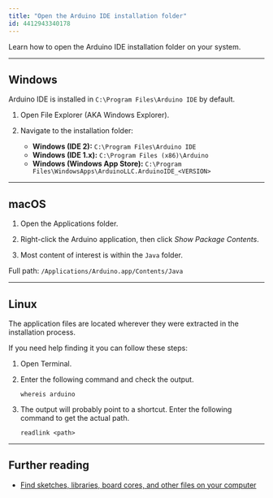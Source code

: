 ```yaml
---
title: "Open the Arduino IDE installation folder"
id: 4412943340178
---
```


Learn how to open the Arduino IDE installation folder on your system.

---

<a id="windows"></a>

## Windows

Arduino IDE is installed in `C:\Program Files\Arduino IDE` by default.

1. Open File Explorer (AKA Windows Explorer).

2. Navigate to the installation folder:

   * **Windows (IDE 2):** `C:\Program Files\Arduino IDE`
   * **Windows (IDE 1.x):** `C:\Program Files (x86)\Arduino`
   * **Windows (Windows App Store):** `C:\Program Files\WindowsApps\ArduinoLLC.ArduinoIDE_<VERSION>`

---

<a id="macos"></a>

## macOS

1. Open the Applications folder.

2. Right-click the Arduino application, then click _Show Package Contents_.

3. Most content of interest is within the `Java` folder.

Full path: `/Applications/Arduino.app/Contents/Java`

---

<a id="linux"></a>

## Linux

The application files are located wherever they were extracted in the installation process.

If you need help finding it you can follow these steps:

1. Open Terminal.

2. Enter the following command and check the output.

   `whereis arduino`

3. The output will probably point to a shortcut. Enter the following command to get the actual path.

   `readlink <path>`

---

## Further reading

* [Find sketches, libraries, board cores, and other files on your computer](https://support.arduino.cc/hc/en-us/articles/4415103213714-Find-sketches-libraries-board-cores-and-other-files-on-your-computer)
